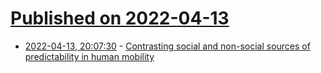 # [Published on 2022-04-13](index.md)

* [2022-04-13, 20:07:30](https://news.ycombinator.com/item?id=31019620) - [Contrasting social and non-social sources of predictability in human mobility](https://www.nature.com/articles/s41467-022-29592-y)
